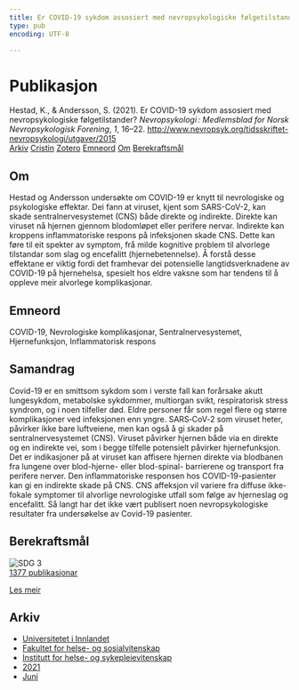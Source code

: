 ```yaml
---
title: Er COVID-19 sykdom assosiert med nevropsykologiske følgetilstander?
type: pub
encoding: UTF-8

---
```

<h1>Publikasjon</h1>
<article id="csl-bib-container-KJFXUS59" class="csl-bib-container">
  <div class="csl-bib-body"> <div class="csl-entry">Hestad, K., &#38; Andersson, S. (2021). Er COVID-19 sykdom assosiert med nevropsykologiske følgetilstander? <i>Nevropsykologi : Medlemsblad for Norsk Nevropsykologisk Forening</i>, <i>1</i>, 16–22. <a href="http://www.nevropsyk.org/tidsskriftet-nevropsykologi/utgaver/2015">http://www.nevropsyk.org/tidsskriftet-nevropsykologi/utgaver/2015</a></div> </div>
  <div class="csl-bib-buttons">
    <a href="#taxonomy-article-KJFXUS59" alt="archive" class="csl-bib-button">Arkiv</a>
    <a href="https://app.cristin.no/results/show.jsf?id=1912994" alt="Cristin" class="csl-bib-button">Cristin</a>
    <a href="http://zotero.org/groups/5881554/items/KJFXUS59" alt="Zotero" class="csl-bib-button">Zotero</a>
    <a href="#keywords-article-KJFXUS59" alt="keywords" class="csl-bib-button">Emneord</a>
    <a href="#about-article-KJFXUS59" alt="about_pub" class="csl-bib-button">Om</a>
    <a href="#sdg-article-KJFXUS59" alt="sdg" class="csl-bib-button">Berekraftsmål</a>
  </div>
  <div id="csl-bib-meta-container-KJFXUS59"></div>
</article>
<div id="csl-bib-meta-KJFXUS59" class="csl-bib-meta">
  <article id="about-article-KJFXUS59" class="about_pub-article">
    <h1>Om</h1>
    Hestad og Andersson undersøkte om COVID-19 er knytt til nevrologiske og psykologiske effektar. Dei fann at viruset, kjent som SARS-CoV-2, kan skade sentralnervesystemet (CNS) både direkte og indirekte. Direkte kan viruset nå hjernen gjennom blodomløpet eller perifere nervar. Indirekte kan kroppens inflammatoriske respons på infeksjonen skade CNS. Dette kan føre til eit spekter av symptom, frå milde kognitive problem til alvorlege tilstandar som slag og encefalitt (hjernebetennelse). Å forstå desse effektane er viktig fordi det framhevar dei potensielle langtidsverknadene av COVID-19 på hjernehelsa, spesielt hos eldre vaksne som har tendens til å oppleve meir alvorlege komplikasjonar.
  </article>
  <article id="keywords-article-KJFXUS59" class="keywords-article">
    <h1>Emneord</h1>
    COVID-19, Nevrologiske komplikasjonar, Sentralnervesystemet, Hjernefunksjon, Inflammatorisk respons
  </article>
  <article id="abstract-article-KJFXUS59" class="abstract-article">
    <h1>Samandrag</h1>
    Covid-19 er en smittsom sykdom som i verste fall kan forårsake akutt lungesykdom, metabolske sykdommer,  
multiorgan svikt, respiratorisk stress syndrom, og i noen tilfeller død. Eldre personer får som regel flere og større  
komplikasjoner ved infeksjonen enn yngre. SARS‐CoV‐2 som viruset heter, påvirker ikke bare luftveiene, men  
kan også å gi skader på sentralnervesystemet (CNS). Viruset påvirker hjernen både via en direkte og en indirekte  
vei, som i begge tilfelle potensielt påvirker hjernefunksjon. Det er indikasjoner på at viruset kan affisere hjernen  
direkte via blodbanen fra lungene over blod-hjerne- eller blod-spinal- barrierene og transport fra perifere nerver.  
Den inflammatoriske responsen hos COVID-19-pasienter kan gi en indirekte skade på CNS. CNS affeksjon vil  
variere fra diffuse ikke-fokale symptomer til alvorlige nevrologiske utfall som følge av hjerneslag og encefalitt. Så  
langt har det ikke vært publisert noen nevropsykologiske resultater fra undersøkelse av Covid-19 pasienter.
  </article>
  <article id="sdg-article-KJFXUS59" class="sdg-article">
    <h1>Berekraftsmål</h1>
    <div class="sdg-container"><div id="sdg3" class="sdg">
        <img src="{{< params subfolder >}}images/sdg/sdg03_nn.png" class="image" alt="SDG 3">
        <div class="sdg-overlay">
          <a href="{{< params subfolder >}}nn/archive/?sdg=3#archive" class="sdg-publication-count"><span>1377</span> publikasjonar</a>
          <p><a href="https://fn.no/om-fn/fns-baerekraftsmaal/god-helse-og-livskvalitet?lang=nno-NO" class="sdg-read-more">Les meir</a></p>
        </div>
      </div></div>
  </article>
  <article id="taxonomy-article-KJFXUS59" class="taxonomy-article">
    <h1>Arkiv</h1>
    <ul>
      <li><a href="{{< params subfolder >}}nn/archive/?key=3DCRN523">Universitetet i Innlandet</a></li>
      <li><a href="{{< params subfolder >}}nn/archive/?key=IDKFS3MX">Fakultet for helse- og sosialvitenskap</a></li>
      <li><a href="{{< params subfolder >}}nn/archive/?key=GTV4ECMZ">Institutt for helse- og sykepleievitenskap</a></li>
      <li><a href="{{< params subfolder >}}nn/archive/?key=4IUS5XY3">2021</a></li>
      <li><a href="{{< params subfolder >}}nn/archive/?key=2NHRB3LQ">Juni</a></li>
    </ul>
  </article>
</div>
